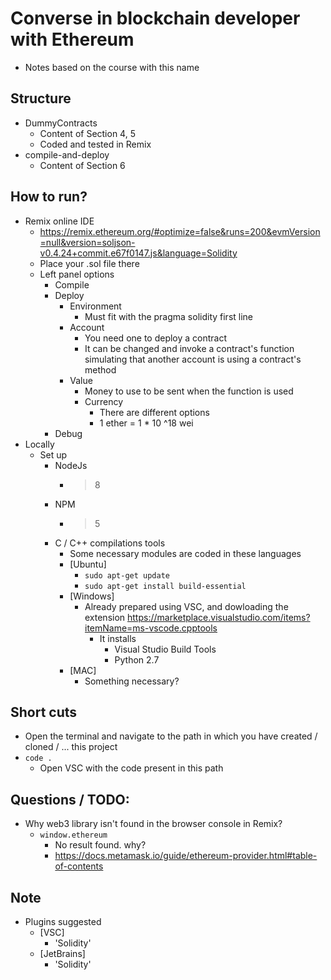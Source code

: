 # Converse in blockchain developer with Ethereum
* Notes based on the course with this name

## Structure
* DummyContracts
  * Content of Section 4, 5
  * Coded and tested in Remix
* compile-and-deploy
  * Content of Section 6

    
## How to run?
* Remix online IDE
    * https://remix.ethereum.org/#optimize=false&runs=200&evmVersion=null&version=soljson-v0.4.24+commit.e67f0147.js&language=Solidity
    * Place your .sol file there
    * Left panel options
        * Compile
        * Deploy
            * Environment
                * Must fit with the pragma solidity first line
            * Account
                * You need one to deploy a contract
                * It can be changed and invoke a contract's function simulating that another account is using a contract's method
            * Value
                * Money to use to be sent when the function is used
                * Currency
                    * There are different options
                    * 1 ether = 1 * 10 ^18 wei
        * Debug
* Locally
    * Set up
        * NodeJs
            * > 8
        * NPM
            * >5
        * C / C++ compilations tools
            * Some necessary modules are coded in these languages
            * [Ubuntu]
                * `sudo apt-get update`
                * `sudo apt-get install build-essential`
            * [Windows]
                * Already prepared using VSC, and dowloading the extension https://marketplace.visualstudio.com/items?itemName=ms-vscode.cpptools
                    * It installs
                        * Visual Studio Build Tools
                        * Python 2.7
            * [MAC]
                * Something necessary?

## Short cuts
* Open the terminal and navigate to the path in which you have created / cloned / ... this project
* `code .`
    * Open VSC with the code present in this path

## Questions / TODO:
* Why web3 library isn't found in the browser console in Remix?
    * `window.ethereum`
        * No result found. why?
        * https://docs.metamask.io/guide/ethereum-provider.html#table-of-contents

## Note
* Plugins suggested
    * [VSC]
        * 'Solidity'
    * [JetBrains]
        * 'Solidity'
